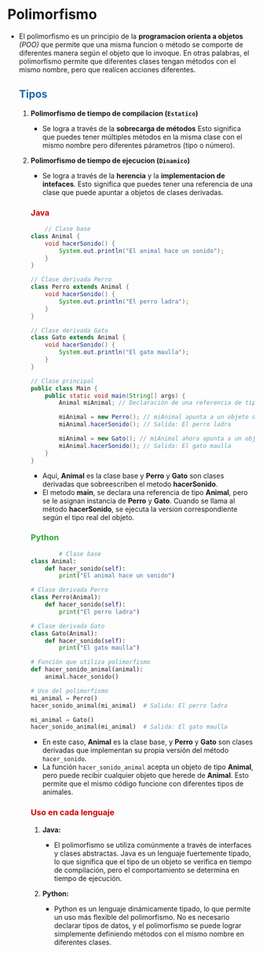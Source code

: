 # Polimorfismo


* El polimorfismo es un principio de la **programacion orienta a objetos** *(POO)* que permite que una misma funcion o método se comporte de diferentes manera según el objeto que lo invoque. En otras palabras, el polimorfismo permite que diferentes clases tengan métodos con el mismo nombre, pero que realicen acciones diferentes.

    ## <span style="color:#2168b0">Tipos</span>
    
    1. **Polimorfismo de tiempo de compilacion (`Estatico`)**
    
        * Se logra a través de la **sobrecarga de métodos** Esto significa que puedes tener múltiples métodos en la misma clase con el mismo nombre pero diferentes párametros (tipo o número).
       
    2. **Polimorfismo de tiempo de ejecucion (`Dinamico`)**
    
        * Se logra a través de la **herencia** y la **implementacion de intefaces**. Esto significa que puedes tener una referencia de una clase que puede apuntar a objetos de clases derivadas.
        
        ### <span style="color:#cc0404">Java</span>
    
        ```java
            // Clase base
        class Animal {
            void hacerSonido() {
                System.out.println("El animal hace un sonido");
            }
        }

        // Clase derivada Perro
        class Perro extends Animal {
            void hacerSonido() {
                System.out.println("El perro ladra");
            }
        }

        // Clase derivada Gato
        class Gato extends Animal {
            void hacerSonido() {
                System.out.println("El gato maulla");
            }
        }

        // Clase principal
        public class Main {
            public static void main(String[] args) {
                Animal miAnimal; // Declaración de una referencia de tipo Animal

                miAnimal = new Perro(); // miAnimal apunta a un objeto de tipo Perro
                miAnimal.hacerSonido(); // Salida: El perro ladra

                miAnimal = new Gato(); // miAnimal ahora apunta a un objeto de tipo Gato
                miAnimal.hacerSonido(); // Salida: El gato maulla
            }
        }
        ```
         * Aqui, **Animal** es la clase base y **Perro** y **Gato** son clases derivadas que sobreescriben el metodo **hacerSonido**.
        * El metodo **main**, se declara una referencia de tipo **Animal**, pero se le asignan instancia de **Perro** y **Gato**. Cuando se llama al método **hacerSonido**, se ejecuta la version correspondiente según el tipo real del objeto.
    
        ### <span style="color:#2caa33">Python</span>
        
        ```python
                # Clase base
        class Animal:
            def hacer_sonido(self):
                print("El animal hace un sonido")

        # Clase derivada Perro
        class Perro(Animal):
            def hacer_sonido(self):
                print("El perro ladra")

        # Clase derivada Gato
        class Gato(Animal):
            def hacer_sonido(self):
                print("El gato maulla")

        # Función que utiliza polimorfismo
        def hacer_sonido_animal(animal):
            animal.hacer_sonido()

        # Uso del polimorfismo
        mi_animal = Perro()
        hacer_sonido_animal(mi_animal)  # Salida: El perro ladra

        mi_animal = Gato()
        hacer_sonido_animal(mi_animal)  # Salida: El gato maulla
        ```
        * En este caso, **Animal** es la clase base, y **Perro** y **Gato** son clases derivadas que implementan su propia versión del método `hacer_sonido`.
        * La función `hacer_sonido_animal` acepta un objeto de tipo **Animal**, pero puede recibir cualquier objeto que herede de **Animal**. Esto permite que el mismo código funcione con diferentes tipos de animales.

        ### <span style="color:#cc0404">Uso en cada lenguaje</span>
        
        1. **Java:** 
            * El polimorfismo se utiliza comúnmente a través de interfaces y clases abstractas. Java es un lenguaje fuertemente tipado, lo que significa que el tipo de un objeto se verifica en tiempo de compilación, pero el comportamiento se determina en tiempo de ejecución.
          
        2. **Python:** 
            * Python es un lenguaje dinámicamente tipado, lo que permite un uso más flexible del polimorfismo. No es necesario declarar tipos de datos, y el polimorfismo se puede lograr simplemente definiendo métodos con el mismo nombre en diferentes clases.